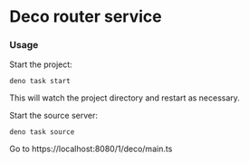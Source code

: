 # Deco router service

### Usage

Start the project:

```
deno task start
```

This will watch the project directory and restart as necessary.

Start the source server:

```
deno task source
```

Go to https://localhost:8080/1/deco/main.ts
